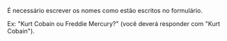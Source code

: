 É necessário escrever os nomes como estão escritos no formulário.

Ex: "Kurt Cobain ou Freddie Mercury?" (você deverá responder com "Kurt Cobain").
